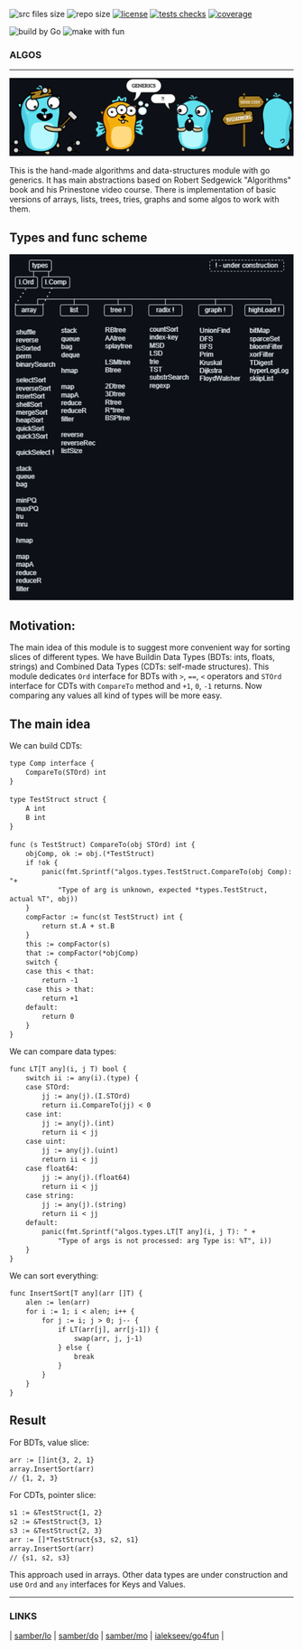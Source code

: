 <p align="left">
	<img src="https://img.shields.io/github/languages/code-size/kselnaag/algos?style=plastic" title="src files size" alt="src files size">
	<img src="https://img.shields.io/github/repo-size/kselnaag/algos?style=plastic" title="repo size" alt="repo size">
	<a href="https://github.com/kselnaag/algos/blob/master/LICENSE" title="LICENSE"><img src="https://img.shields.io/github/license/kselnaag/algos?style=plastic" alt="license"></a>
	<a href="https://github.com/kselnaag/algos/actions" title="Workflows"><img src="https://img.shields.io/github/actions/workflow/status/kselnaag/algos/go.yml?branch=master&style=plastic" alt="tests checks"></a>
	<a href="https://kselnaag.github.io/algos" title="coverage"><img src="https://img.shields.io/badge/GHpages-coverage-blueviolet?style=plastic" alt="coverage"></a>
</p>
<p align="left">
	<img src="https://img.shields.io/static/v1?label=build%20by&message=Go&color=ffa757&style=plastic" alt="build by Go">
	<img src="https://img.shields.io/static/v1?label=make%20with&message=%F0%9F%8E%89%E2%9C%A8&color=ffa757&style=plastic" alt="make with fun">
</p>

### **ALGOS**
----

<p align="center">
  <img src="./pics/myGophers.jpg" title="#DIY #GENERICS #ERRORS" alt="#DIY #GENERICS #ERRORS"/>
</p>

This is the hand-made algorithms and data-structures module with go generics. It has main abstractions based on Robert Sedgewick "Algorithms" book and his Prinestone video course. There is implementation of basic versions of arrays, lists, trees, tries, graphs and some algos to work with them.

## **Types and func scheme**
<p align="center">
  <img src="./pics/algos.png" title="Types and func scheme" alt="Types and func scheme"/>
</p>

## **Motivation:**
The main idea of this module is to suggest more convenient way for sorting slices of different types. We have Buildin Data Types (BDTs: ints, floats, strings) and Combined Data Types (CDTs: self-made structures). This module dedicates `Ord` interface for BDTs with `>`, `==`, `<` operators and `STOrd` interface for CDTs with `CompareTo` method and `+1`, `0`, `-1` returns. Now comparing any values all kind of types will be more easy.

## **The main idea**
We can build CDTs:
```
type Comp interface {
	CompareTo(STOrd) int
}

type TestStruct struct {
	A int
	B int
}

func (s TestStruct) CompareTo(obj STOrd) int {
	objComp, ok := obj.(*TestStruct)
	if !ok {
		panic(fmt.Sprintf("algos.types.TestStruct.CompareTo(obj Comp): "+
			"Type of arg is unknown, expected *types.TestStruct, actual %T", obj))
	}
	compFactor := func(st TestStruct) int {
		return st.A + st.B
	}
	this := compFactor(s)
	that := compFactor(*objComp)
	switch {
	case this < that:
		return -1
	case this > that:
		return +1
	default:
		return 0
	}
}
```

We can compare data types:
```
func LT[T any](i, j T) bool {
	switch ii := any(i).(type) {
	case STOrd:
		jj := any(j).(I.STOrd)
		return ii.CompareTo(jj) < 0
	case int:
		jj := any(j).(int)
		return ii < jj
	case uint:
		jj := any(j).(uint)
		return ii < jj
	case float64:
		jj := any(j).(float64)
		return ii < jj
	case string:
		jj := any(j).(string)
		return ii < jj
	default:
		panic(fmt.Sprintf("algos.types.LT[T any](i, j T): " +
			"Type of args is not processed: arg Type is: %T", i))
	}
}
```

We can sort everything:
```
func InsertSort[T any](arr []T) {
	alen := len(arr)
	for i := 1; i < alen; i++ {
		for j := i; j > 0; j-- {
			if LT(arr[j], arr[j-1]) {
				swap(arr, j, j-1)
			} else {
				break
			}
		}
	}
}
```

## **Result**
For BDTs, value slice:
```
arr := []int{3, 2, 1}
array.InsertSort(arr)
// {1, 2, 3}
```

For CDTs, pointer slice:
```
s1 := &TestStruct{1, 2}
s2 := &TestStruct{3, 1}
s3 := &TestStruct{2, 3}
arr := []*TestStruct{s3, s2, s1}
array.InsertSort(arr)
// {s1, s2, s3}
```

This approach used in arrays. Other data types are under construction and use `Ord` and `any` interfaces for Keys and Values.

----

### **LINKS**
| [samber/lo](https://github.com/samber/lo "Lodash-style Go library") | [samber/do](https://github.com/samber/do "Dependency injection toolkit based on Go 1.18+ generics") | [samber/mo](https://github.com/samber/mo "Monads based on Go 1.18+ generics") | [ialekseev/go4fun](https://github.com/ialekseev/go4fun "Functional primitives and patterns in go") |
